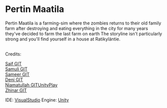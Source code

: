 # Pertin Maatila
Pertin Maatila is a farming-sim where the zombies returns to their old family farm after
destroying and eating everything in the city for many years they've decided to farm the last farm on earth
The storyline isn't particularly strong and you'll find yourself in a house at Ratikyläntie.<br>

<br>
Credits:

[Saif GIT](https://github.com/Reck-Saif)
<br>
[Samuli GIT](https://github.com/zeta404-ops)
<br>
[Sameer GIT](https://github.com/Sameerwaseem21)
<br>
[Deni GIT](https://github.com/MrThelink)
<br>
[Niamatullah GIT](https://github.com/Niamat2222)[UnityPlay](dasd.com)
<br>
[Zhinar GIT](https://github.com/zeta404-ops)

IDE: [VisualStudio](https://visualstudio.microsoft.com)
Engine: [Unity](https://unity.com) 
